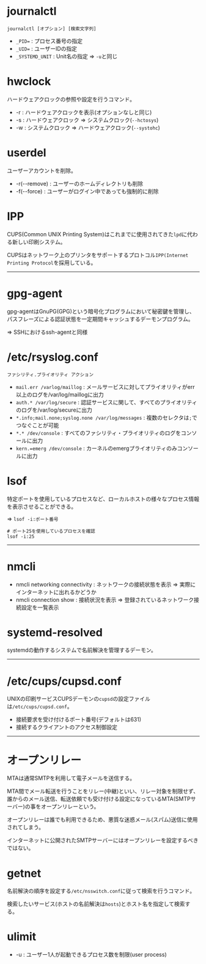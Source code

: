 # journalctl

```
journalctl [オプション] [検索文字列]
```

- `_PID=` : プロセス番号の指定
- `_UID=` : ユーザーIDの指定
- `_SYSTEMD_UNIT` : Unit名の指定 => `-u`と同じ

# hwclock

ハードウェアクロックの参照や設定を行うコマンド。

- -r : ハードウェアクロックを表示(オプションなしと同じ)
- -s : ハードウェアクロック => システムクロック(`--hctosys`)
- -w : システムクロック => ハードウェアクロック(`--systohc`)

# userdel

ユーザーアカウントを削除。

- -r(--remove) : ユーザーのホームディレクトリも削除
- -f(--force) : ユーザーがログイン中であっても強制的に削除

# IPP

CUPS(Common UNIX Printing System)はこれまでに使用されてきた`lpd`に代わる新しい印刷システム。

CUPSはネットワーク上のプリンタをサポートするプロトコル`IPP(Internet Printing Protocol`を採用している。

---

# gpg-agent

gpg-agentはGnuPG(GPG)という暗号化プログラムにおいて秘密鍵を管理し、パスフレーズによる認証状態を一定期間キャッシュするデーモンプログラム。

=> SSHにおけるssh-agentと同様

# /etc/rsyslog.conf

```
ファシリティ.プライオリティ アクション
```

- `mail.err /varlog/maillog` : メールサービスに対してプライオリティがerr以上のログを/var/log/maillogに出力
- `auth.* /var/log/secure` : 認証サービスに関して、すべてのプライオリティのログを/var/log/secureに出力
- `*.info;mail.none;syslog.none /var/log/messages` : 複数のセレクタは`;`でつなぐことが可能
- `*.* /dev/console` : すべてのファシリティ・プライオリティのログをコンソールに出力
- `kern.=emerg /dev/console` : カーネルのemergプライオリティのみコンソールに出力

# lsof

特定ポートを使用しているプロセスなど、ローカルホストの様々なプロセス情報を表示させることができる。

=> `lsof -i:ポート番号`

```
# ポート25を使用しているプロセスを確認
lsof -i:25
```

---

# nmcli

- nmcli networking connectivity : ネットワークの接続状態を表示 => 実際にインターネットに出れるかどうか
- nmcli connection show : 接続状況を表示 => 登録されているネットワーク接続設定を一覧表示

# systemd-resolved

systemdの動作するシステムで名前解決を管理するデーモン。

---

# /etc/cups/cupsd.conf

UNIXの印刷サービスCUPSデーモンの`cupsd`の設定ファイルは`/etc/cups/cupsd.conf`。

- 接続要求を受け付けるポート番号(デフォルトは631)
- 接続するクライアントのアクセス制御設定

---

# オープンリレー

MTAは通常SMTPを利用して電子メールを送信する。

MTA間でメール転送を行うことをリレー(中継)といい、リレー対象を制限せず、誰からのメール送信、転送依頼でも受け付ける設定になっているMTA(SMTPサーバー)の事をオープンリレーという。

オープンリレーは誰でも利用できるため、悪質な迷惑メール(スパム)送信に使用されてしまう。

インターネットに公開されたSMTPサーバーにはオープンリレーを設定するべきではない。

# getnet

名前解決の順序を設定する`/etc/nsswitch.conf`に従って検索を行うコマンド。

検索したいサービス(ホストの名前解決は`hosts`)とホスト名を指定して検索する。

# ulimit

- -u : ユーザー1人が起動できるプロセス数を制限(user process)

